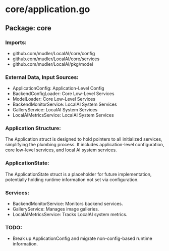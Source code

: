 # core/application.go  
## Package: core  
  
### Imports:  
- github.com/mudler/LocalAI/core/config  
- github.com/mudler/LocalAI/core/services  
- github.com/mudler/LocalAI/pkg/model  
  
### External Data, Input Sources:  
- ApplicationConfig: Application-Level Config  
- BackendConfigLoader: Core Low-Level Services  
- ModelLoader: Core Low-Level Services  
- BackendMonitorService: LocalAI System Services  
- GalleryService: LocalAI System Services  
- LocalAIMetricsService: LocalAI System Services  
  
### Application Structure:  
The Application struct is designed to hold pointers to all initialized services, simplifying the plumbing process. It includes application-level configuration, core low-level services, and local AI system services.  
  
### ApplicationState:  
The ApplicationState struct is a placeholder for future implementation, potentially holding runtime information not set via configuration.  
  
### Services:  
- BackendMonitorService: Monitors backend services.  
- GalleryService: Manages image galleries.  
- LocalAIMetricsService: Tracks LocalAI system metrics.  
  
### TODO:  
- Break up ApplicationConfig and migrate non-config-based runtime information.  
  
